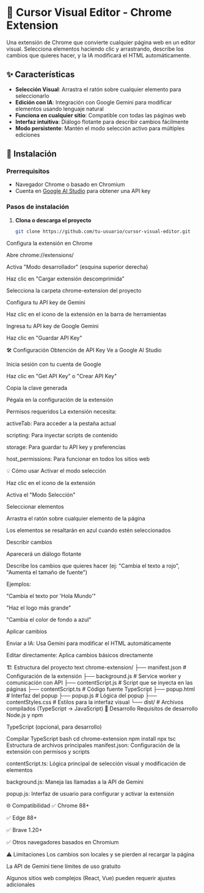 # 🎯 Cursor Visual Editor - Chrome Extension

Una extensión de Chrome que convierte cualquier página web en un editor visual. Selecciona elementos haciendo clic y arrastrando, describe los cambios que quieres hacer, y la IA modificará el HTML automáticamente.

## ✨ Características

- **Selección Visual**: Arrastra el ratón sobre cualquier elemento para seleccionarlo
- **Edición con IA**: Integración con Google Gemini para modificar elementos usando lenguaje natural
- **Funciona en cualquier sitio**: Compatible con todas las páginas web
- **Interfaz intuitiva**: Diálogo flotante para describir cambios fácilmente
- **Modo persistente**: Mantén el modo selección activo para múltiples ediciones

## 🚀 Instalación

### Prerrequisitos
- Navegador Chrome o basado en Chromium
- Cuenta en [Google AI Studio](https://aistudio.google.com/) para obtener una API key

### Pasos de instalación

1. **Clona o descarga el proyecto**
   ```bash
   git clone https://github.com/tu-usuario/cursor-visual-editor.git
Configura la extensión en Chrome

Abre chrome://extensions/

Activa "Modo desarrollador" (esquina superior derecha)

Haz clic en "Cargar extensión descomprimida"

Selecciona la carpeta chrome-extension del proyecto

Configura tu API key de Gemini

Haz clic en el icono de la extensión en la barra de herramientas

Ingresa tu API key de Google Gemini

Haz clic en "Guardar API Key"

🛠️ Configuración
Obtención de API Key
Ve a Google AI Studio

Inicia sesión con tu cuenta de Google

Haz clic en "Get API Key" o "Crear API Key"

Copia la clave generada

Pégala en la configuración de la extensión

Permisos requeridos
La extensión necesita:

activeTab: Para acceder a la pestaña actual

scripting: Para inyectar scripts de contenido

storage: Para guardar tu API key y preferencias

host_permissions: Para funcionar en todos los sitios web

💡 Cómo usar
Activar el modo selección

Haz clic en el icono de la extensión

Activa el "Modo Selección"

Seleccionar elementos

Arrastra el ratón sobre cualquier elemento de la página

Los elementos se resaltarán en azul cuando estén seleccionados

Describir cambios

Aparecerá un diálogo flotante

Describe los cambios que quieres hacer (ej: "Cambia el texto a rojo", "Aumenta el tamaño de fuente")

Ejemplos:

"Cambia el texto por 'Hola Mundo'"

"Haz el logo más grande"

"Cambia el color de fondo a azul"

Aplicar cambios

Enviar a IA: Usa Gemini para modificar el HTML automáticamente

Editar directamente: Aplica cambios básicos directamente

🏗️ Estructura del proyecto
text
chrome-extension/
├── manifest.json          # Configuración de la extensión
├── background.js          # Service worker y comunicación con API
├── contentScript.js       # Script que se inyecta en las páginas
├── contentScript.ts       # Código fuente TypeScript
├── popup.html            # Interfaz del popup
├── popup.js              # Lógica del popup
├── contentStyles.css     # Estilos para la interfaz visual
└── dist/                 # Archivos compilados (TypeScript → JavaScript)
🔧 Desarrollo
Requisitos de desarrollo
Node.js y npm

TypeScript (opcional, para desarrollo)

Compilar TypeScript
bash
cd chrome-extension
npm install
npx tsc
Estructura de archivos principales
manifest.json: Configuración de la extensión con permisos y scripts

contentScript.ts: Lógica principal de selección visual y modificación de elementos

background.js: Maneja las llamadas a la API de Gemini

popup.js: Interfaz de usuario para configurar y activar la extensión

🌐 Compatibilidad
✅ Chrome 88+

✅ Edge 88+

✅ Brave 1.20+

✅ Otros navegadores basados en Chromium

⚠️ Limitaciones
Los cambios son locales y se pierden al recargar la página

La API de Gemini tiene límites de uso gratuito

Algunos sitios web complejos (React, Vue) pueden requerir ajustes adicionales
